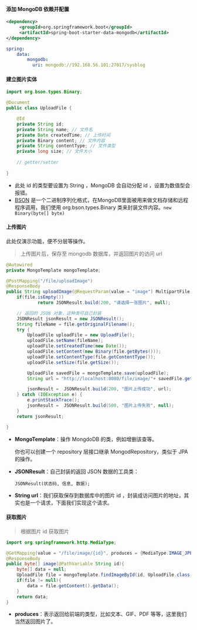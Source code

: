 #### 添加 MongoDB 依赖并配置

```xml
<dependency>
     <groupId>org.springframework.boot</groupId>
     <artifactId>spring-boot-starter-data-mongodb</artifactId>
</dependency>
```

```yaml
spring:
    data:
        mongodb:
          uri: mongodb://192.168.56.101:27017/sysblog
```

#### 建立图片实体

```java
import org.bson.types.Binary;

@Document
public class UploadFile {

    @Id
    private String id;
    private String name; // 文件名
    private Date createdTime; // 上传时间
    private Binary content; // 文件内容
    private String contentType; // 文件类型
    private long size; // 文件大小
 
    // getter/setter
    
}
```

- 此处 id 的类型要设置为 String ，MongoDB 会自动分配 id ，设置为数值型会报错。
- [BSON](https://docs.mongodb.com/manual/reference/glossary/#term-bson) 是一个二进制序列化格式，在MongoDB里面被用来做文档存储和远程程序调用，我们使用 org.bson.types.Binary 类来封装文件内容。`new Binary(byte[] byte)`

#### 上传图片

此处仅演示功能，便不分层等操作。

> 上传图片后，保存至 mongodb 数据库，并返回图片的访问 url 

```java
@Autowired
private MongoTemplate mongoTemplate;

@PostMapping("/file/uploadImage")
@ResponseBody
public String uploadImage(@RequestParam(value = "image") MultipartFile file){
    if(file.isEmpty())
            return JSONResult.build(200, "请选择一张图片", null);

    // 返回的 JSON 对象，这种类可自己封装
    JSONResult jsonResult = new JSONResult();
    String fileName = file.getOriginalFilename();
    try {
        UploadFile uploadFile = new UploadFile();
        uploadFile.setName(fileName);
        uploadFile.setCreatedTime(new Date());
        uploadFile.setContent(new Binary(file.getBytes()));
        uploadFile.setContentType(file.getContentType());
        uploadFile.setSize(file.getSize());

        UploadFile savedFile = mongoTemplate.save(uploadFile);
        String url = "http://localhost:8080/file/image/"+ savedFile.getId();

        jsonResult =  JSONResult.build(200, "图片上传成功", url);
    } catch (IOException e) {
        e.printStackTrace();
        jsonResult =  JSONResult.build(500, "图片上传失败", null);
    }
    return jsonResult;

}
```

- **MongoTemplate**：操作 MongdoDB 的类，例如增删该查等。

  你也可以创建一个 repository 层接口继承 MongodRepository，类似于 JPA 的操作。

- **JSONResult**：自己封装的返回 JSON 数据的工具类：

  `JSONResult(状态码, 信息, 数据);`

- **String url**：我们获取保存到数据库中的图片 id ，封装成访问图片的地址，其实也是一个请求，下面我们实现这个请求。

#### 获取图片

> 根据图片 id 获取图片

```java
import org.springframework.http.MediaType;

@GetMapping(value = "/file/image/{id}", produces = {MediaType.IMAGE_JPEG_VALUE, MediaType.IMAGE_PNG_VALUE})
@ResponseBody
public byte[] image(@PathVariable String id){
    byte[] data = null;
    UploadFile file = mongoTemplate.findImageById(id, UploadFile.class);
    if(file != null){
        data = file.getContent().getData();
    }
    return data;
}
```

- **produces**：表示返回给前端的类型，比如文本、GIF、PDF 等等，这里我们当然返回图片了。

